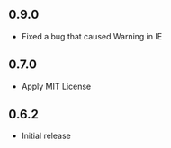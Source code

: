 0.9.0
-----

- Fixed a bug that caused Warning in IE

0.7.0
-----

- Apply MIT License

0.6.2
-----

- Initial release
